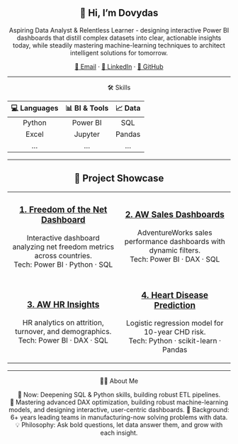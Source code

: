 <!-- ================= TITLE & CONTACT ================= -->
<h2 align="center">👋 Hi, I’m Dovydas</h2>
<p align="center">Aspiring Data Analyst & Relentless Learner - designing interactive Power BI dashboards that distill complex datasets into clear, actionable insights today, while steadily mastering machine-learning techniques to architect intelligent solutions for tomorrow.</p>

<p align="center">
  <a href="mailto:dovydaskiskelis@gmail.com">📧 Email</a> ·
  <a href="https://www.linkedin.com/in/dovydas-kiskelis">💼 LinkedIn</a> ·
  <a href="https://github.com/Kiskelis">🐙 GitHub</a>
</p>

---

<!-- ================= SKILLS ================= -->
<div align="center">
🛠️ Skills

| 💻 Languages | 📊 BI & Tools | 📈 Data |
| :---: | :---: | :---: |
| Python | Power BI | SQL |
| Excel | Jupyter | Pandas |
| … | … | … |
</div>

---

<!-- ================= PROJECTS GRID ================= -->
<h2 align="center">🚀 Project Showcase</h2>

<table align="center">
  <tr>
    <td align="center" width="45%">
      <h3>
        <a href="https://github.com/Kiskelis/FreedomOfTheNet-DashboardAndAnalysis">
          1. Freedom of the Net Dashboard
        </a>
      </h3>
      <p>Interactive dashboard analyzing net freedom metrics across countries.<br>Tech: Power BI · Python · SQL</p>
    </td>
    <td align="center" width="45%">
      <h3>
        <a href="https://github.com/Kiskelis/aw-sales-dashboards">
          2. AW Sales Dashboards
        </a>
      </h3>
      <p>AdventureWorks sales performance dashboards with dynamic filters.<br>Tech: Power BI · DAX · SQL</p>
    </td>
  </tr>
  <tr>
    <td align="center" width="45%">
      <h3>
        <a href="https://github.com/Kiskelis/aw-hr-insights">
          3. AW HR Insights
        </a>
      </h3>
      <p>HR analytics on attrition, turnover, and demographics.<br>Tech: Power BI · DAX · SQL</p>
    </td>
    <td align="center" width="45%">
      <h3>
        <a href="https://github.com/Kiskelis/Heart-Disease-Prediction-Logistic-Regression-">
          4. Heart Disease Prediction
        </a>
      </h3>
      <p>Logistic regression model for 10-year CHD risk.<br>Tech: Python · scikit-learn · Pandas</p>
    </td>
  </tr>
</table>

---

<!-- ================= ABOUT ================= -->
<div align="center">
 👨‍💼 About Me

🔭 Now: Deepening SQL & Python skills, building robust ETL pipelines.  
🌱 Mastering advanced DAX optimization, building robust machine-learning models, and designing interactive, user-centric dashboards.
💼 Background: 6+ years leading teams in manufacturing-now solving problems with data.  
💡 Philosophy: Ask bold questions, let data answer them, and grow with each insight.
</div>


